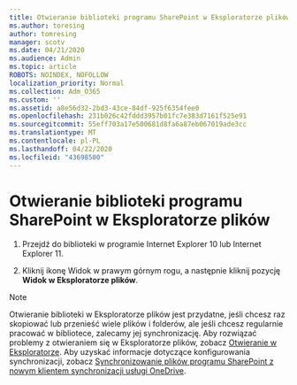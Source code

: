 ```yaml
---
title: Otwieranie biblioteki programu SharePoint w Eksploratorze plików
ms.author: toresing
author: tomresing
manager: scotv
ms.date: 04/21/2020
ms.audience: Admin
ms.topic: article
ROBOTS: NOINDEX, NOFOLLOW
localization_priority: Normal
ms.collection: Adm_O365
ms.custom: ''
ms.assetid: a8e56d32-2bd3-43ce-84df-925f6354fee0
ms.openlocfilehash: 231b026c42fddd3957b01fc7e383d7161f525e91
ms.sourcegitcommit: 55eff703a17e500681d8fa6a87eb067019ade3cc
ms.translationtype: MT
ms.contentlocale: pl-PL
ms.lasthandoff: 04/22/2020
ms.locfileid: "43698500"
---
```

# <a name="open-a-sharepoint-library-in-file-explorer"></a>Otwieranie biblioteki programu SharePoint w Eksploratorze plików

1. Przejdź do biblioteki w programie Internet Explorer 10 lub Internet Explorer 11. 
    
2. Kliknij ikonę Widok w prawym górnym rogu, a następnie kliknij pozycję **Widok w Eksploratorze plików**.
    
> [!NOTE]
> Otwieranie biblioteki w Eksploratorze plików jest przydatne, jeśli chcesz raz skopiować lub przenieść wiele plików i folderów, ale jeśli chcesz regularnie pracować w bibliotece, zalecamy jej synchronizację. Aby rozwiązać problemy z otwieraniem się w Eksploratorze plików, zobacz [Otwieranie w Eksploratorze](https://go.microsoft.com/fwlink/?linkid=871665). Aby uzyskać informacje dotyczące konfigurowania synchronizacji, zobacz [Synchronizowanie plików programu SharePoint z nowym klientem synchronizacji usługi OneDrive](https://go.microsoft.com/fwlink/?linkid=871666). 
  

